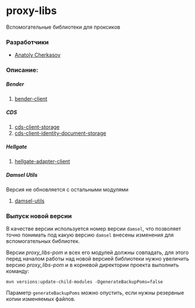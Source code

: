 # proxy-libs

Вспомогательные библиотеки для проксиков


### Разработчики

- [Anatoly Cherkasov](https://github.com/avcherkasov)


### Описание:


##### Bender

1. [bender-client](bender-client/README.md)


##### CDS

1. [cds-client-storage](cds-client-storage/README.md)
1. [cds-client-identity-document-storage](cds-client-identity-document-storage/README.md)


##### Hellgate

1. [hellgate-adapter-client](hellgate-adapter-client/README.md)


##### Damsel Utils

Версия не обновляется с остальными модулями

1. [damsel-utils](damsel-utils/README.md)


### Выпуск новой версии
В качестве версии используется номер версии `damsel`, что позволяет точно понимать под какую версию `damsel` внесены изменения для вспомогательных библиотек.

Версии _proxy_libs-pom_ и всех его модулей должны совпадать, для этого перед началом работы над новой версией библиотеки нужно увеличить версию _proxy_libs-pom_ и в корневой директории проекта выполнить команду:
```
mvn versions:update-child-modules -DgenerateBackupPoms=false
```

Параметр `generateBackupPoms` можно опустить, если нужны резервные копии изменяемых файлов.
